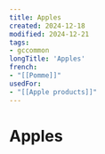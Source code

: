 ```yaml
---
title: Apples
created: 2024-12-18
modified: 2024-12-21
tags:
- gccommon
longTitle: 'Apples'
french:
- "[[Pomme]]"
usedFor:
- "[[Apple products]]"
---
```

# Apples
